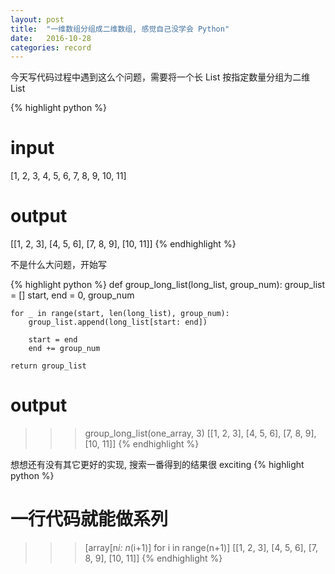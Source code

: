 ```yaml
---
layout: post
title:  "一维数组分组成二维数组, 感觉自己没学会 Python"
date:   2016-10-28
categories: record
---
```



今天写代码过程中遇到这么个问题，需要将一个长 List 按指定数量分组为二维 List

{% highlight python %}
# input
[1, 2, 3, 4, 5, 6, 7, 8, 9, 10, 11]

# output
[[1, 2, 3], [4, 5, 6], [7, 8, 9], [10, 11]]
{% endhighlight %}


不是什么大问题，开始写

{% highlight python %}
def group_long_list(long_list, group_num):
    group_list = []
    start, end = 0, group_num

    for _ in range(start, len(long_list), group_num):
        group_list.append(long_list[start: end])

        start = end
        end += group_num

    return group_list

# output
>>> group_long_list(one_array, 3)
[[1, 2, 3], [4, 5, 6], [7, 8, 9], [10, 11]]
{% endhighlight %}

想想还有没有其它更好的实现, 搜索一番得到的结果很 exciting
{% highlight python %}
# 一行代码就能做系列
>>> [array[n*i: n*(i+1)] for i in range(n+1)]
[[1, 2, 3], [4, 5, 6], [7, 8, 9], [10, 11]]
{% endhighlight %}

